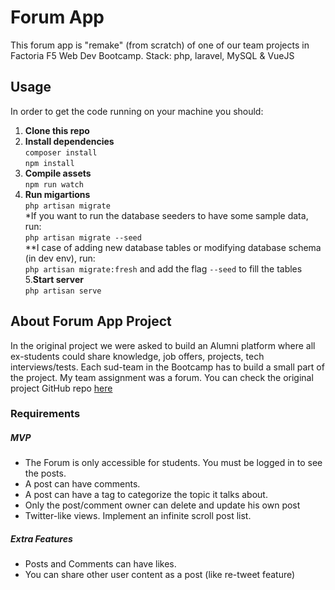 # Forum App
This forum app is "remake" (from scratch) of one of our team projects in Factoria F5 Web Dev Bootcamp. Stack: php, laravel, MySQL &amp; VueJS

## Usage
In order to get the code running on your machine you should:
1. **Clone this repo**
2. **Install dependencies** <br/>
 ``` composer install ``` <br/>
 ``` npm install ``` <br/>
3. **Compile assets** <br/>
 ``` npm run watch ``` <br/>
4. **Run migartions** <br/>
 ``` php artisan migrate ``` <br/>
*If you want to run the database seeders to have some sample data, run: <br/>
 ``` php artisan migrate --seed ``` <br/>
 **I case of adding new database tables or modifying database schema (in dev env), run: <br/>
  ``` php artisan migrate:fresh ``` and add the flag ``` --seed ``` to fill the tables <br/>
5.**Start server** <br/>
 ``` php artisan serve ```

## About Forum App Project
In the original project we were asked to build an Alumni platform where all ex-students could share knowledge, job offers, projects, tech interviews/tests. Each sud-team in the Bootcamp has to build a small part of the project. My team assignment was a forum. You can check the original project GitHub repo [here](https://github.com/CodersFactoria2020/Alumni)

### Requirements
##### MVP
* The Forum is only accessible for students. You must be logged in to see the posts.
* A post can have comments.
* A post can have a tag to categorize the topic it talks about.
* Only the post/comment owner can delete and update his own post
* Twitter-like views. Implement an infinite scroll post list.
##### Extra Features
* Posts and Comments can have likes.
* You can share other user content as a post (like re-tweet feature)